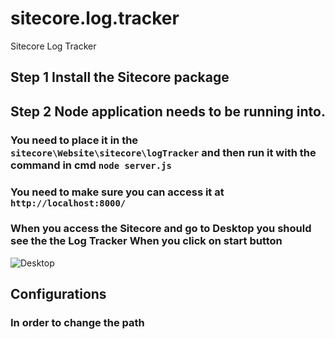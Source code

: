 # sitecore.log.tracker
Sitecore Log Tracker

## Step 1 Install the Sitecore package
## Step 2 Node application needs to be running into.
### You need to place it in the `sitecore\Website\sitecore\logTracker` and then run it with the command in cmd `node server.js`
### You need to make sure you can access it at `http://localhost:8000/`
### When you access the Sitecore and go to Desktop you should see the the Log Tracker When you click on start button

![Desktop](/images/desktp.PNG?raw=true "The way it looks in Start Menu")

## Configurations
### In order to change the path
